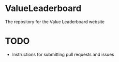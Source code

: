 # ValueLeaderboard
The repository for the Value Leaderboard website

# TODO
- Instructions for submitting pull requests and issues

